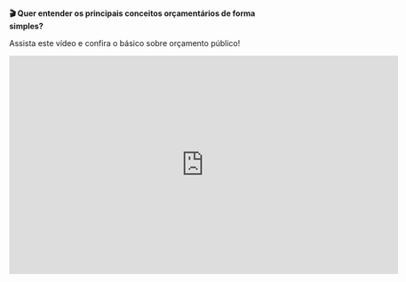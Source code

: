 **🎬 Quer entender os principais conceitos orçamentários de forma simples?**

Assista este vídeo e confira o básico sobre orçamento público!
<iframe width="700" height="394"
 src="https://youtu.be/79wcbWTNw34?si=EwMPjpC7Jw1RpQaf"
 frameborder="0"
 allow="accelerometer; autoplay; clipboard-write; encrypted-media; gyroscope; picture-in-picture"
 allowfullscreen>
</iframe>
